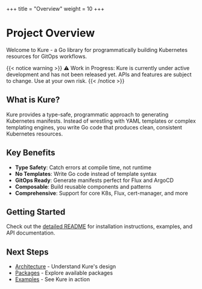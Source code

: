 +++
title = "Overview"
weight = 10
+++

# Project Overview

Welcome to Kure - a Go library for programmatically building Kubernetes resources for GitOps workflows.

{{< notice warning >}}
⚠️ Work in Progress: Kure is currently under active development and has not been released yet. APIs and features are subject to change. Use at your own risk.
{{< /notice >}}

## What is Kure?

Kure provides a type-safe, programmatic approach to generating Kubernetes manifests. Instead of wrestling with YAML templates or complex templating engines, you write Go code that produces clean, consistent Kubernetes resources.

## Key Benefits

- **Type Safety**: Catch errors at compile time, not runtime
- **No Templates**: Write Go code instead of template syntax
- **GitOps Ready**: Generate manifests perfect for Flux and ArgoCD
- **Composable**: Build reusable components and patterns
- **Comprehensive**: Support for core K8s, Flux, cert-manager, and more

## Getting Started

Check out the [detailed README](/overview/readme) for installation instructions, examples, and API documentation.

## Next Steps

- [Architecture](/architecture) - Understand Kure's design
- [Packages](/packages) - Explore available packages
- [Examples](/examples) - See Kure in action